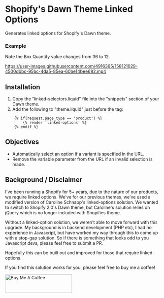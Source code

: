 # Shopify's Dawn Theme Linked Options
Generates linked options for Shopify's Dawn theme.

### Example
Note the Box Quantity value changes from 36 to 12.

https://user-images.githubusercontent.com/4916365/158121029-4500dbbc-95bc-4da5-85ea-60be14bee682.mp4

## Installation
1. Copy the "linked-selectors.liquid" file into the "snippets" section of your Dawn theme.
2. Add the following to "theme.liquid" just before the </body> tag:

```
    {% if(request.page_type == 'product') %}
    	{% render 'linked-options' %}
    {% endif %}
```

## Objectives
- Automatically select an option if a variant is specified in the URL.
- Remove the variable parameter from the URL if an invalid selection is made.

## Background / Disclaimer
I've been running a Shopify for 5+ years, due to the nature of our products, we require linked options. We've for our previous themes, we've used a modified version of Caroline Schnapp's linked-options solution. We wanted to switch to Shopify 2.0's Dawn theme, but Caroline's solution relies on jQuery which is no longer included with Shopifies theme.

Without a linked-option solution, we weren't able to move forward with this upgrade. My background is in backend development (PHP etc), I had no experience in Javascript, but have worked my way through this to come up with a stop-gap solution. So if there is something that looks odd to you Javascript devs, please feel free to submit a PR.

Hopefully this can be built out and improved for those that require linked-options.

If you find this solution works for you, please feel free to buy me a coffee!

<a href="https://www.buymeacoffee.com/jonohallnz" target="_blank"><img src="https://cdn.buymeacoffee.com/buttons/v2/default-yellow.png" alt="Buy Me A Coffee" style="height: 60px !important;width: 217px !important;" ></a>
